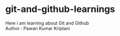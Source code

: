 # git-and-github-learnings
Here i am learning about Git and Github
<br>
Author : Pawan Kumar Kriplani
